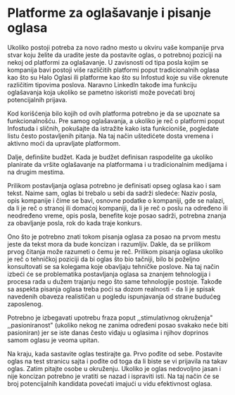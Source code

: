 # Platforme za oglašavanje i pisanje oglasa

Ukoliko postoji potreba za novo radno mesto u okviru vaše kompanije prva stvar koju želite da uradite jeste da postavite oglas, o potrebnoj poziciji na nekoj od platformi za oglašavanje. U zavisnosti od tipa posla kojim se kompanija bavi postoji više različitih platformi poput tradicionalnih oglasa kao što su Halo Oglasi ili platforme kao što su Infostud koje su više okrenute različitim tipovima poslova. Naravno LinkedIn takođe ima funkciju oglašavanja koja ukoliko se pametno iskoristi može povećati broj potencijalnih prijava. 

Kod korišćenja bilo kojih od ovih platforma potrebno je da se upoznate sa funkcionalnošću. Pre samog oglašavanja, a ukoliko je reč o platformi poput Infostuda i sličnih, pokušajte da istražite kako ista funkcioniše, pogledate listu često postavljenih pitanja. Na taj način uštedićete dosta vremena i aktivno moći da upravljate platformom. 

Dalje, definšite budžet. Kada je budžet definisan raspodelite ga ukoliko planirate da vršite oglašavanje na platformama i u tradicionalnim medijama i na drugim mestima. 

Prilikom postavljanja oglasa potrebno je definisati opseg oglasa kao i sam tekst. Naime sam, oglas bi trebalo u sebi da sadrži sledeće: Naziv posla, opis kompanije i čime se bavi, osnovne podatke o kompaniji, gde se nalazi, da li je reč o stranoj ili domaćoj kompaniji, da li je reč o poslu na određeno ili neodređeno vreme, opis posla, benefite koje posao sadrži, potrebna znanja za obavljanje posla, rok do kada traje konkurs. 

Ono što je potrebno znati tokom pisanja oglasa za posao na prvom mestu jeste da tekst mora da bude koncizan i razumljiv. Dakle, da se prilikom prvog čitanja može razumeti o čemu je reč. Prilikom pisanja oglasa ukoliko je reč o tehničkoj poziciji da bi oglas što bio tačniji, bilo bi poželjno konsultovati se sa kolegama koje obavljaju tehničke poslove. Na taj način izbeći će se problematika postavljanja oglasa sa znanjem tehnologija i procesa rada u dužem trajanju nego što same tehnologije postoje. Takođe sa aspekta pisanja oglasa treba poći sa dozom realnosti - da li je spisak navedenih obaveza realističan u pogledu ispunjavanja od strane budućeg zaposlenog. 

Potrebno je izbegavati upotrebu fraza poput ,,stimulativnog okruženja" ,,pasioniranost" \(ukoliko nekog ne zanima određeni posao svakako neće biti pasioniran\) jer se iste danas često viđaju u oglasima i njihov doprinos samom oglasu je veoma upitan. 

Na kraju, kada sastavite oglas testirajte ga. Prvo pođite od sebe. Postavite oglas na test stranicu sajta i pođite od toga da li biste se vi prijavila na takav oglas. Zatim pitajte osobe u okruženju. Ukoliko je oglas nedovoljno jasan i nije koncizan potrebno je vratiti se nazad i ispraviti isti. Na taj način će se broj potencijalnih kandidata povećati imajući u vidu efektivnost oglasa.

